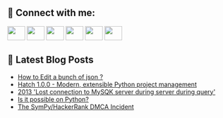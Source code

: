 ## 🔎 Connect with me:
[<img height="32" width="40" src="https://cdn.jsdelivr.net/npm/simple-icons@v5/icons/telegram.svg" />](https://t.me/bullbesh)
[<img height="32" width="40" src="https://cdn.jsdelivr.net/npm/simple-icons@v5/icons/vk.svg" />](https://vk.com/bullbesh)
[<img height="32" width="40" src="https://cdn.jsdelivr.net/npm/simple-icons@v5/icons/twitter.svg" />](https://twitter.com/bullbesh1)
[<img height="32" width="40" src="https://cdn.jsdelivr.net/npm/simple-icons@v5/icons/instagram.svg" />](https://www.instagram.com/bullbesh)
[<img height="32" width="40" src="https://cdn.jsdelivr.net/npm/simple-icons@v5/icons/reddit.svg" />](https://www.reddit.com/user/bullbesh)
[<img height="32" width="40" src="https://cdn.jsdelivr.net/npm/simple-icons@v5/icons/youtube.svg" />](https://www.youtube.com/channel/UCtfjRs6uzgq5mfm8S06WTcg)

## 📕 Latest Blog Posts
<!-- BLOG-POST-LIST:START -->
- [How to Edit a bunch of json ?](https://www.reddit.com/r/Python/comments/udrusf/how_to_edit_a_bunch_of_json/)
- [Hatch 1.0.0 - Modern, extensible Python project management](https://www.reddit.com/r/Python/comments/udpzri/hatch_100_modern_extensible_python_project/)
- [2013 &#39;Lost connection to MySQK server during server during query&#39;](https://www.reddit.com/r/Python/comments/udpd99/2013_lost_connection_to_mysqk_server_during/)
- [Is it possible on Python?](https://www.reddit.com/r/Python/comments/udp9w8/is_it_possible_on_python/)
- [The SymPy/HackerRank DMCA Incident](https://www.reddit.com/r/Python/comments/udp1d8/the_sympyhackerrank_dmca_incident/)
<!-- BLOG-POST-LIST:END -->
